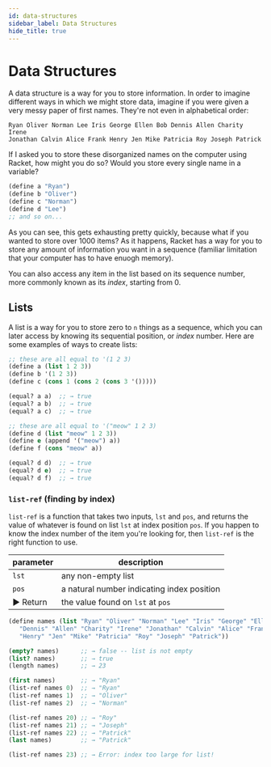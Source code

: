 ```yaml
---
id: data-structures
sidebar_label: Data Structures
hide_title: true
---
```


# Data Structures

A data structure is a way for you to store information. In order to imagine
different ways in which we might store data, imagine if you were given a very
messy paper of first names. They're not even in alphabetical order:

```
Ryan Oliver Norman Lee Iris George Ellen Bob Dennis Allen Charity Irene
Jonathan Calvin Alice Frank Henry Jen Mike Patricia Roy Joseph Patrick
```

If I asked you to store these disorganized names on the computer using Racket,
how might you do so? Would you store every single name in a variable?

``` clojure
(define a "Ryan")
(define b "Oliver")
(define c "Norman")
(define d "Lee")
;; and so on...
```

As you can see, this gets exhausting pretty quickly, because what if you wanted
to store over 1000 items? As it happens, Racket has a way for you to store any
amount of information you want in a sequence (familiar limitation that your
computer has to have enuogh memory).

You can also access any item in the list based on its sequence number, more
commonly known as its *index*, starting from 0.

## Lists

A list is a way for you to store zero to `n` things as a sequence, which you can
later access by knowing its sequential position, or _index_ number. Here are
some examples of ways to create lists:

``` clojure
;; these are all equal to '(1 2 3)
(define a (list 1 2 3))
(define b '(1 2 3))
(define c (cons 1 (cons 2 (cons 3 '()))))

(equal? a a)  ;; → true
(equal? a b)  ;; → true
(equal? a c)  ;; → true

;; these are all equal to '("meow" 1 2 3)
(define d (list "meow" 1 2 3))
(define e (append '("meow") a))
(define f (cons "meow" a))

(equal? d d)  ;; → true
(equal? d e)  ;; → true
(equal? d f)  ;; → true
```

### `list-ref` (finding by index)

`list-ref` is a function that takes two inputs, `lst` and `pos`, and returns the
value of whatever is found on list `lst` at index position `pos`. If you happen
to know the index number of the item you're looking for, then `list-ref` is the
right function to use.

| parameter | description
| --------- | -----------
| `lst`     | any non-empty list
| `pos`     | a natural number indicating index position
| ► Return  | the value found on `lst` at `pos`

``` clojure
(define names (list "Ryan" "Oliver" "Norman" "Lee" "Iris" "George" "Ellen" "Bob"
   "Dennis" "Allen" "Charity" "Irene" "Jonathan" "Calvin" "Alice" "Frank"
   "Henry" "Jen" "Mike" "Patricia" "Roy" "Joseph" "Patrick"))

(empty? names)      ;; → false -- list is not empty
(list? names)       ;; → true
(length names)      ;; → 23

(first names)       ;; → "Ryan"
(list-ref names 0)  ;; → "Ryan"
(list-ref names 1)  ;; → "Oliver"
(list-ref names 2)  ;; → "Norman"

(list-ref names 20) ;; → "Roy"
(list-ref names 21) ;; → "Joseph"
(list-ref names 22) ;; → "Patrick"
(last names)        ;; → "Patrick"

(list-ref names 23) ;; → Error: index too large for list!
```
